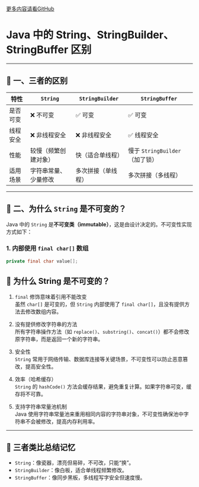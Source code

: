 [更多内容请看GitHub](https://github.com/Obltv/algorithms_daily)
# Java 中的 String、StringBuilder、StringBuffer 区别

---

## 🔹 一、三者的区别

| 特性 | `String` | `StringBuilder` | `StringBuffer` |
|------|----------|------------------|-----------------|
| 是否可变 | ❌ 不可变 | ✅ 可变 | ✅ 可变 |
| 线程安全 | ❌ 非线程安全 | ❌ 非线程安全 | ✅ 线程安全 |
| 性能 | 较慢（频繁创建对象） | 快（适合单线程） | 慢于 `StringBuilder`（加了锁） |
| 适用场景 | 字符串常量、少量修改 | 多次拼接（单线程） | 多次拼接（多线程） |

---

## 🔹 二、为什么 `String` 是不可变的？

Java 中的 `String` 是**不可变类（immutable）**，这是由设计决定的。不可变性实现方式如下：

### 1. 内部使用 `final char[]` 数组

```java
private final char value[];
```

## 🔹 为什么 String 是不可变的？

1. `final` 修饰意味着引用不能改变  
   虽然 `char[]` 是可变的，但 `String` 内部使用了 `final char[]`，且没有提供方法去修改数组内容。

2. 没有提供修改字符串的方法  
   所有字符串操作方法（如 `replace()`、`substring()`、`concat()`）都不会修改原字符串，而是返回一个新的字符串。

3. 安全性  
   `String` 常用于网络传输、数据库连接等关键场景，不可变性可以防止恶意篡改，提高安全性。

4. 效率（哈希缓存）  
   `String` 的 `hashCode()` 方法会缓存结果，避免重复计算。如果字符串可变，缓存将不可靠。

5. 支持字符串常量池机制  
   Java 使用字符串常量池来重用相同内容的字符串对象，不可变性确保池中字符串不会被修改，提高内存利用率。

---

## 🔹 三者类比总结记忆

- `String`：像瓷器，漂亮但易碎，不可改，只能“换”。
- `StringBuilder`：像白板，适合单线程频繁修改。
- `StringBuffer`：像同步黑板，多线程写字安全但速度慢。
